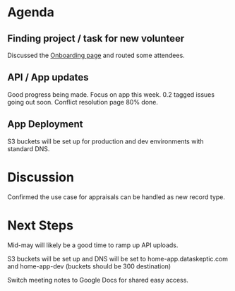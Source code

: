 # Agenda

## Finding project / task for new volunteer
Discussed the [Onboarding page](http://dataskeptic.com/home-sales/onboarding.php) and routed some attendees.

## API / App updates
Good progress being made.  Focus on app this week.  0.2 tagged issues going out soon.  Conflict resolution page 80% done.

## App Deployment
S3 buckets will be set up for production and dev environments with standard DNS.

# Discussion
Confirmed the use case for appraisals can be handled as new record type.

# Next Steps
Mid-may will likely be a good time to ramp up API uploads.

S3 buckets will be set up and DNS will be set to home-app.dataskeptic.com and home-app-dev (buckets should be 300 destination)

Switch meeting notes to Google Docs for shared easy access.
